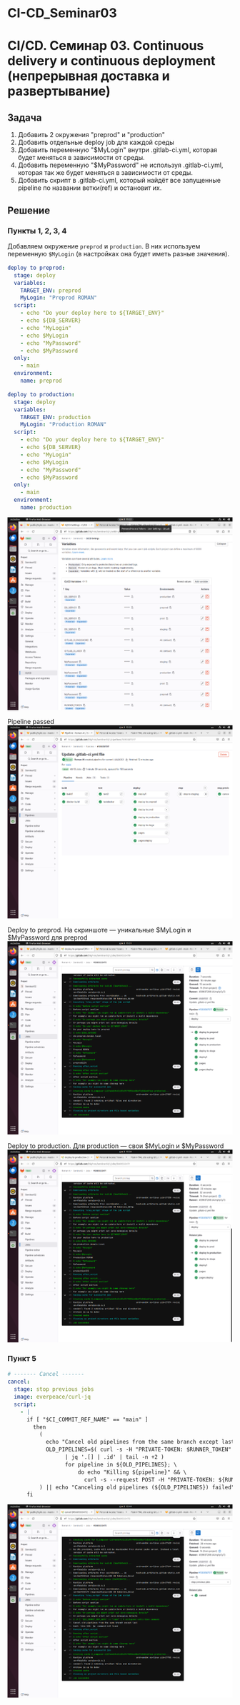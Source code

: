 # CI-CD_Seminar03

# CI/CD. Семинар 03. Continuous delivery и continuous deployment (непрерывная доставка и развертывание)

## Задача
1. Добавить 2 окружения "preprod" и "production"
2. Добавить отдельные deploy job для каждой среды
3. Добавить переменную "$MyLogin" внутри .gitlab-ci.yml, которая будет меняться в зависимости от среды.
4. Добавить переменную "$MyPassword" не используя .gitlab-ci.yml, которая так же будет меняться в зависимости от среды.
5. Добавить скрипт в .gitlab-ci.yml, который найдёт все запущенные pipeline по названии ветки(ref) и остановит их.



## Решение

### Пункты 1, 2, 3, 4

Добавляем окружение `preprod` и `production`. В них используем переменную `$MyLogin` (в настройках она будет иметь разные значения).
```yaml
deploy to preprod:
  stage: deploy
  variables:
    TARGET_ENV: preprod
    MyLogin: "Preprod ROMAN"
  script:
    - echo "Do your deploy here to ${TARGET_ENV}"
    - echo ${DB_SERVER}
    - echo "MyLogin"
    - echo $MyLogin
    - echo "MyPassword"
    - echo $MyPassword
  only:
    - main
  environment:
    name: preprod
```


```yaml
deploy to production:
  stage: deploy
  variables:
    TARGET_ENV: production
    MyLogin: "Production ROMAN"
  script:
    - echo "Do your deploy here to ${TARGET_ENV}"
    - echo ${DB_SERVER}
    - echo "MyLogin"
    - echo $MyLogin
    - echo "MyPassword"
    - echo $MyPassword
  only:
    - main
  environment:
    name: production
```


![variables page](img/VirtualBox_cibox_03_12_2023_15_22_42.png "variables page")

Pipeline passed
![pipeline passed](img/VirtualBox_cibox_03_12_2023_15_29_27.png "pipeline passed")

Deploy to preprod. На скриншоте — уникальные $MyLogin и $MyPassword для preprod
![deploy to preprod](img/VirtualBox_cibox_03_12_2023_15_31_48.png "deploy to preprod")

Deploy to production. Для production — свои $MyLogin и $MyPassword
![deploy to production](img/VirtualBox_cibox_03_12_2023_15_39_31.png "deploy to production")

### Пункт 5

```yaml
# ------- Cancel -------
cancel:
  stage: stop previous jobs
  image: everpeace/curl-jq
  script:
    - |
      if [ "$CI_COMMIT_REF_NAME" == "main" ]
        then
          (
            echo "Cancel old pipelines from the same branch except last"
            OLD_PIPELINES=$( curl -s -H "PRIVATE-TOKEN: $RUNNER_TOKEN" "https://gitlab.com/api/v4/projects/${CI_PROJECT_ID}/pipelines?ref=${CI_COMMIT_REF_NAME}&status=running" \
                  | jq '.[] | .id' | tail -n +2 )
                  for pipeline in ${OLD_PIPELINES}; \
                      do echo "Killing ${pipeline}" && \
                        curl -s --request POST -H "PRIVATE-TOKEN: ${RUNNER_TOKEN}" "https://gitlab.com/api/v4/projects/${CI_PROJECT_ID}/pipelines/${pipeline}/cancel"; done
          ) || echo "Canceling old pipelines (${OLD_PIPELINES}) failed"
      fi
```


![deploy to production](img/VirtualBox_cibox_03_12_2023_15_44_57.png "deploy to production")

